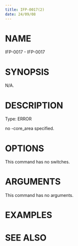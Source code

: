 ```yaml
---
title: IFP-0017(2)
date: 24/09/08
---
```


# NAME

IFP-0017 - IFP-0017

# SYNOPSIS

N/A.

# DESCRIPTION

Type: ERROR

no -core_area specified.

# OPTIONS

This command has no switches.

# ARGUMENTS

This command has no arguments.

# EXAMPLES

# SEE ALSO
